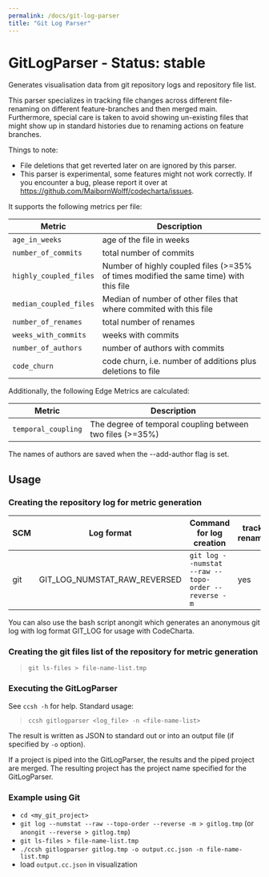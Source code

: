 ```yaml
---
permalink: /docs/git-log-parser
title: "Git Log Parser"
---
```


# GitLogParser - Status: stable

Generates visualisation data from git repository logs and repository file list.

This parser specializes in tracking file changes across different file-renaming on different feature-branches and then merged main.
Furthermore, special care is taken to avoid showing un-existing files that might show up in standard histories due to renaming actions on feature branches.

Things to note:

-   File deletions that get reverted later on are ignored by this parser.
-   This parser is experimental, some features might not work correctly. If you encounter a bug, please report it over at https://github.com/MaibornWolff/codecharta/issues.

It supports the following metrics per file:

| Metric                 | Description                                                                           |
| ---------------------- | ------------------------------------------------------------------------------------- |
| `age_in_weeks`         | age of the file in weeks                                                              |
| `number_of_commits`    | total number of commits                                                               |
| `highly_coupled_files` | Number of highly coupled files (>=35% of times modified the same time) with this file |
| `median_coupled_files` | Median of number of other files that where commited with this file                    |
| `number_of_renames`    | total number of renames                                                               |
| `weeks_with_commits`   | weeks with commits                                                                    |
| `number_of_authors`    | number of authors with commits                                                        |
| `code_churn`           | code churn, i.e. number of additions plus deletions to file                           |

Additionally, the following Edge Metrics are calculated:

| Metric              | Description                                               |
| ------------------- | --------------------------------------------------------- |
| `temporal_coupling` | The degree of temporal coupling between two files (>=35%) |

The names of authors are saved when the --add-author flag is set.

## Usage

### Creating the repository log for metric generation

| SCM | Log format                   | Command for log creation                            | tracks renames | ignores deleted files | supports code churn |
| --- | ---------------------------- | --------------------------------------------------- | -------------- | --------------------- | ------------------- |
| git | GIT_LOG_NUMSTAT_RAW_REVERSED | `git log --numstat --raw --topo-order --reverse -m` | yes            | yes                   | yes                 |

You can also use the bash script anongit which generates an anonymous git log with log format GIT_LOG for usage with CodeCharta.

### Creating the git files list of the repository for metric generation

> `git ls-files > file-name-list.tmp`

### Executing the GitLogParser

See `ccsh -h` for help. Standard usage:

> `ccsh gitlogparser <log_file> -n <file-name-list>`

The result is written as JSON to standard out or into an output file (if specified by `-o` option).

If a project is piped into the GitLogParser, the results and the piped project are merged.
The resulting project has the project name specified for the GitLogParser.

### Example using Git

-   `cd <my_git_project>`
-   `git log --numstat --raw --topo-order --reverse -m > gitlog.tmp` (or `anongit --reverse > gitlog.tmp`)
-   `git ls-files > file-name-list.tmp`
-   `./ccsh gitlogparser gitlog.tmp -o output.cc.json -n file-name-list.tmp`
-   load `output.cc.json` in visualization
